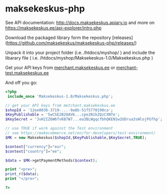 maksekeskus-php
===============


See API documentation: http://docs.maksekeskus.apiary.io 
and more on https://maksekeskus.ee/api-explorer/intro.php

Download the packaged library form the repository [releases]
(https://github.com/maksekeskus/maksekeskus-php/releases/)

Unpack it into your project folder (i.e. /htdocs/myshop/ )
and include the libarary file ( i.e. /htdocs/myshop/Maksekeskus-1.0/Maksekeskus.php )

Get your API keys from [merchant.maksekeskus.ee](https://merchant.maksekeskus.ee) or [merchant-test.maksekeskus.ee](https://merchant-test.maksekeskus.ee)

And off you go:
``` php
<?php
 include_once 'Maksekeskus-1.0/Maksekeskus.php';

// get your API keys from metchant.maksekeskus.ee
$shopId = '12ee0036-3719-...-9a8b-51f5770190ca';
$KeyPublishable = '5wCSE2B2OAV6...cpe2N1kZQzCXNTe';
$KeySecret = 'JvH2IZ6W6fvKB7W7...ea3BLWgqcfbhQKEN1w2UDrua3sWlojPGfhp';

// use TRUE if work against the Test environment 
// see https://makecommerce.net/en/for-developers/test-environment/
$MK = new Maksekeskus($shopId,$KeyPublishable,$KeySecret,TRUE);

$context["currency"]="eur";
$context["country"]="ee";

$data = $MK->getPaymentMethods($context);

print "<pre>";
print_r($data);
print "</pre>";

?>


```


